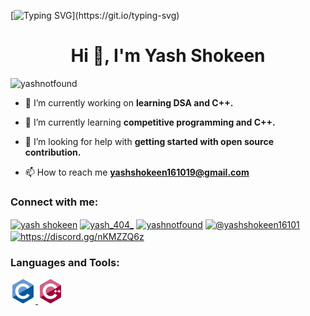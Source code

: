 
[![Typing SVG](https://readme-typing-svg.herokuapp.com?font=dank-mono&color=%2353F733&lines=Hi%2C+my+name+is+Yash+Shokeen.;I+code+on+weekdays.)](https://git.io/typing-svg)

<h1 align="center">Hi 👋, I'm Yash Shokeen</h1>
<p align="left"> <img src="https://komarev.com/ghpvc/?username=yashnotfound&label=Profile%20views&color=0e75b6&style=flat" alt="yashnotfound" /> </p>

- 🔭 I’m currently working on **learning DSA and C++.**

- 🌱 I’m currently learning **competitive programming and C++.**

- 🤝 I’m looking for help with **getting started with open source contribution.**

- 📫 How to reach me **yashshokeen161019@gmail.com**

<h3 align="left">Connect with me:</h3>
<p align="left">
<a href="https://linkedin.com/in/yash shokeen" target="blank"><img align="center" src="https://raw.githubusercontent.com/rahuldkjain/github-profile-readme-generator/master/src/images/icons/Social/linked-in-alt.svg" alt="yash shokeen" height="30" width="40" /></a>
<a href="https://instagram.com/yash_404_" target="blank"><img align="center" src="https://raw.githubusercontent.com/rahuldkjain/github-profile-readme-generator/master/src/images/icons/Social/instagram.svg" alt="yash_404_" height="30" width="40" /></a>
<a href="https://www.codechef.com/users/yashnotfound" target="blank"><img align="center" src="https://cdn.jsdelivr.net/npm/simple-icons@3.1.0/icons/codechef.svg" alt="yashnotfound" height="30" width="40" /></a>
<a href="https://www.hackerrank.com/@yashshokeen16101" target="blank"><img align="center" src="https://raw.githubusercontent.com/rahuldkjain/github-profile-readme-generator/master/src/images/icons/Social/hackerrank.svg" alt="@yashshokeen16101" height="30" width="40" /></a>
<a href="https://discord.gg/https://discord.gg/nKMZZQ6z" target="blank"><img align="center" src="https://raw.githubusercontent.com/rahuldkjain/github-profile-readme-generator/master/src/images/icons/Social/discord.svg" alt="https://discord.gg/nKMZZQ6z" height="30" width="40" /></a>
</p>

<h3 align="left">Languages and Tools:</h3>
<p align="left"> <a href="https://www.cprogramming.com/" target="_blank" rel="noreferrer"> <img src="https://raw.githubusercontent.com/devicons/devicon/master/icons/c/c-original.svg" alt="c" width="40" height="40"/> </a> <a href="https://www.w3schools.com/cpp/" target="_blank" rel="noreferrer"> <img src="https://raw.githubusercontent.com/devicons/devicon/master/icons/cplusplus/cplusplus-original.svg" alt="cplusplus" width="40" height="40"/> </a> </p>
